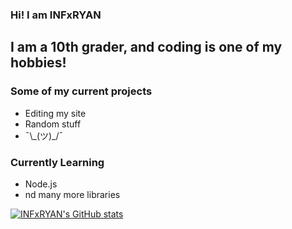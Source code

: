 ### Hi! I am INFxRYAN 

## I am a 10th grader, and coding is one of my hobbies!

### Some of my current projects

-   Editing my site 
-   Random stuff
-   ¯\\\_(ツ)\_/¯

### Currently Learning

-   Node.js
-   nd many more libraries


[![INFxRYAN's GitHub stats](https://github-readme-stats.vercel.app/api?username=INFxRYAN&show_icons=true&theme=dark)](https://github.com/INFxRYAN)



